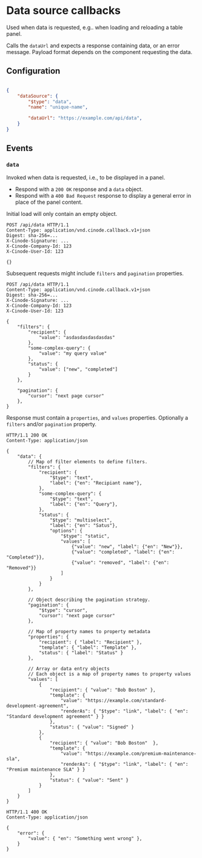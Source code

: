 # Data source callbacks

Used when data is requested, e.g.. when loading and reloading a table panel.

Calls the `dataUrl` and expects a response containing data, or an error message. Payload format depends on the component requesting the data.

## Configuration

```json

{    
    "dataSource": {
        "$type": "data",
        "name": "unique-name",

        "dataUrl": "https://example.com/api/data",
    }
}
```

## Events

### `data`

Invoked when data is requested, i.e., to be displayed in a panel.

- Respond with a `200 OK` response and a `data` object.
- Respond with a `400 Bad Request` response to display a general error in place of the panel content.

Initial load will only contain an empty object.

```http
POST /api/data HTTP/1.1
Content-Type: application/vnd.cinode.callback.v1+json
Digest: sha-256=...
X-Cinode-Signature: ...
X-Cinode-Company-Id: 123
X-Cinode-User-Id: 123

{}
```

Subsequent requests might include `filters` and `pagination` properties.

```http
POST /api/data HTTP/1.1
Content-Type: application/vnd.cinode.callback.v1+json
Digest: sha-256=...
X-Cinode-Signature: ...
X-Cinode-Company-Id: 123
X-Cinode-User-Id: 123

{
    "filters": {
        "recipient": {
            "value": "asdasdasdasdasdas"
        },
        "some-complex-query": {
            "value": "my query value"
        },
        "status": {
            "value": ["new", "completed"]
        }
    },

    "pagination": {
        "cursor": "next page cursor"
    },
}
```

Response must contain a `properties`, and `values` properties. Optionally a `filters` and/or `pagination` property.

```http
HTTP/1.1 200 OK
Content-Type: application/json

{
    "data": {
        // Map of filter elements to define filters.
        "filters": {
            "recipient": {
                "$type": "text",
                "label": {"en": "Recipiant name"},
            },
            "some-complex-query": {
                "$type": "text",
                "label": {"en": "Query"},
            },
            "status": {
                "$type": "multiselect",
                "label": {"en": "Satus"},
                "options": {
                    "$type": "static",
                    "values": [
                        {"value": "new", "label": {"en": "New"}},
                        {"value": "completed", "label": {"en": "Completed"}},
                        {"value": "removed", "label": {"en": "Removed"}}
                    ]
                }
            }
        },

        // Object describing the pagination strategy. 
        "pagination": {
            "$type": "cursor",
            "cursor": "next page cursor"
        },

        // Map of property names to property metadata
        "properties": {
            "recipient": { "label": "Recipient" },
            "template": { "label": "Template" },
            "status": { "label": "Status" }
        },

        // Array or data entry objects
        // Each object is a map of property names to property values
        "values": [
            {
                "recipient": { "value": "Bob Boston" },
                "template": { 
                    "value": "https://example.com/standard-development-agreement", 
                    "renderAs": { "$type": "link", "label": { "en": "Standard development agreement" } }
                },
                "status": { "value": "Signed" }
            },
            {
                "recipient": { "value": "Bob Boston"  },
                "template": { 
                    "value": "https://example.com/premium-maintenance-sla", 
                    "renderAs": { "$type": "link", "label": { "en": "Premium maintenance SLA" } }
                },
                "status": { "value": "Sent" }
            }
        ]
    }
}
```

```http
HTTP/1.1 400 OK
Content-Type: application/json

{
    "error": {
        "value": { "en": "Something went wrong" },
    }
}
```
